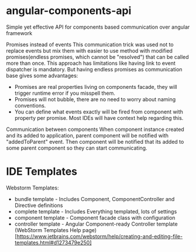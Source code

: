 # angular-components-api
Simple yet effective API for components based communication over angular framework

Promises instead of events
This communication trick was used not to replace events but mix them with easier to use method with
modified promises(endless promises, which cannot be "resolved") that can be called more than once.
This approach has limitations like having link to event dispatcher is mandatory. But having endless promises as
communication base gives some advantages:
* Promises are real properties living on components facade, they will trigger runtime error if you misspell them.
* Promises will not bubble, there are no need to worry about naming conventions.
* You can define what events exactly will be fired from component with property per promise. Most IDEs will have context help regarding this.

Communication between components
When component instance created and its added to application, parent component will be notified with "addedToParent" event.
Then component will be notified that its added to some parent component so they can start communicating.


# IDE Templates
Webstorm Templates:
* bundle template - Includes Component, ComponentController and Directive definitions
* complete template - Includes Everything templated, lots of settings
* component template - Component facade class with configuration
* controller template - Angular Component-ready Controller template
(WebStorm Templates Help page)[https://www.jetbrains.com/webstorm/help/creating-and-editing-file-templates.html#d1273479e250]